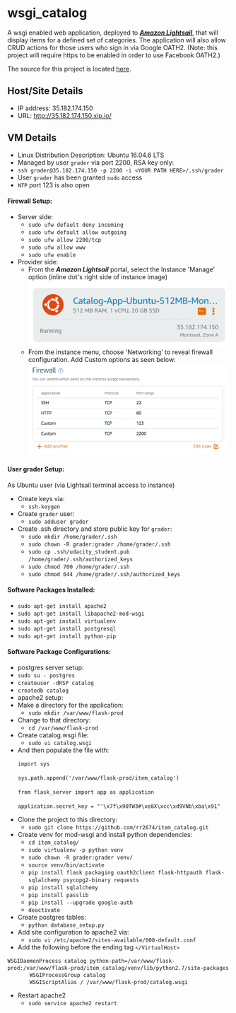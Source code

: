 # wsgi_catalog
A wsgi enabled web application, deployed to [_**Amazon Lightsail**_](https://lightsail.aws.amazon.com), that will display items for a defined set of categories.  The application will also allow CRUD actions for those users who sign in via Google OATH2. (Note: this project will require https to be enabled in order to use Facebook OATH2.)

The source for this project is located [here](https://github.com/rr2674/item_catalog).
## Host/Site Details
- IP address: 35.182.174.150
- URL: http://35.182.174.150.xip.io/

## VM Details
- Linux Distribution Description:	Ubuntu 16.04.6 LTS
- Managed by user `grader` via port 2200, RSA key only:
 - `ssh grader@35.182.174.150 -p 2200 -i <YOUR PATH HERE>/.ssh/grader`
 - User `grader` has been granted `sudo` access
- `NTP` port 123 is also open

#### Firewall Setup:
- Server side:
  - `sudo ufw default deny incoming`
  - `sudo ufw default allow outgoing`
  - `sudo ufw allow 2200/tcp`
  - `sudo ufw allow www`
  - `sudo ufw enable`
- Provider side:
  - From the _**Amazon Lightsail**_ portal, select the Instance 'Manage' option (inline dot's right side of instance image)
  ![Instance](Instance.png)
  - From the instance menu, choose 'Networking' to reveal firewall configuration.  Add Custom options as seen below:
  ![Firewall](firewall.png)

#### User grader Setup:
As Ubuntu user (via Lightsail terminal access to instance)
- Create keys via:
  - `ssh-keygen`
- Create `grader` user:
  - `sudo adduser grader`
- Create .ssh directory and store public key for `grader`:
  - `sudo mkdir /home/grader/.ssh`
  - `sudo chown -R grader:grader /home/grader/.ssh`
  - `sudo cp .ssh/udacity_student.pub /home/grader/.ssh/authorized_keys`
  - `sudo chmod 700 /home/grader/.ssh`
  - `sudo chmod 644 /home/grader/.ssh/authorized_keys`


#### Software Packages Installed:
- `sudo apt-get install apache2`
- `sudo apt-get install libapache2-mod-wsgi`
- `sudo apt-get install virtualenv`
- `sudo apt-get install postgresql`
- `sudo apt-get install python-pip`
#### Software Package Configurations:
- postgres server setup:
 - `sudo su - postgres`
 - `createuser -dRSP catalog`
 - `createdb catalog`
- apache2 setup:
 - Make a directory for the application:
   - `sudo mkdir /var/www/flask-prod`
 - Change to that directory:
   - `cd /var/www/flask-prod`
 - Create catalog.wsgi file:
   - `sudo vi catalog.wsgi`
 - And then populate the file with:   
   ```
   import sys

   sys.path.append('/var/www/flask-prod/item_catalog')

   from flask_server import app as application

   application.secret_key = "'\x7f\x90TW3#\xe8X\xcc\xd9VNb\xba\x91"
   ```
 - Clone the project to this directory:
   - `sudo git clone https://github.com/rr2674/item_catalog.git`
 - Create venv for mod-wsgi and install python dependencies:
   - `cd item_catalog/`
   - `sudo virtualenv -p python venv`
   - `sudo chown -R grader:grader venv/`
   - `source venv/bin/activate`
   - `pip install flask packaging oauth2client flask-httpauth flask-sqlalchemy psycopg2-binary requests`
   - `pip install sqlalchemy`
   - `pip install passlib`
   - `pip install --upgrade google-auth`
   - `deactivate`
 - Create postgres tables:
   - `python database_setup.py`   
 - Add site configuration to apache2 via:
   - `sudo vi /etc/apache2/sites-available/000-default.conf`
 - Add the following before the ending tag `</VirtualHost>`
 ```        
 WSGIDaemonProcess catalog python-path=/var/www/flask-prod:/var/www/flask-prod/item_catalog/venv/lib/python2.7/site-packages
        WSGIProcessGroup catalog
        WSGIScriptAlias / /var/www/flask-prod/catalog.wsgi
 ```
 - Restart apache2
   - `sudo service apache2 restart`
